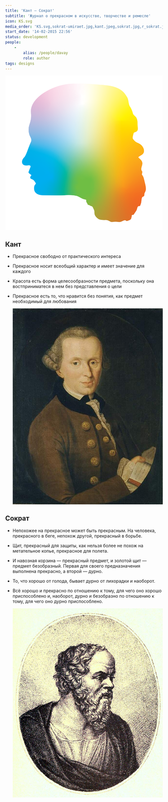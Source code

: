 ```yaml
---
title: 'Кант — Сократ'
subtitle: 'Журнал о прекрасном в искусстве, творчестве и ремесле'
icon: KS.svg
media_order: 'KS.svg,sokrat-umiraet.jpg,kant.jpeg,sokrat.jpg,r_sokrat.jpg'
start_date: '14-02-2015 22:56'
status: development
people:
    -
        alias: /people/davay
        role: author
tags: designs
---
```


![](./KS.svg)

## Кант

- Прекрасное свободно от практического интереса
- Прекрасное носит всеобщий характер и имеет значение для каждого
- Красота есть форма целесообразности предмета, поскольку она востприниматеся в нем без представления о цели
- Прекрасное есть то, что нравится без понятия, как предмет необходимый для любования
	
    ![](kant.jpeg?resize=400,400)

## Сократ

- Непохожее на прекрасное может быть прекрасным. На человека, прекрасного в беге, непохож другой, прекрасный в борьбе. 
- Щит, прекрасный для защиты, как нельзя более не похож на метательное копье, прекрасное для полета. 
- И навозная корзина — прекрасный предмет, и золотой щит — предмет безобразный. Первая для своего предназначения выполнена прекрасно, а второй — дурно.
- То, что хорошо от голода, бывает дурно от лихорадки и наоборот.
- Всё хорошо и прекрасно по отношению к тому, для чего оно хорошо приспособлено и, наоборот, дурно и безобразно по отношению к тому, для чего оно дурно приспособлено. 
	
	![](r_sokrat.jpg?resize=400,400)